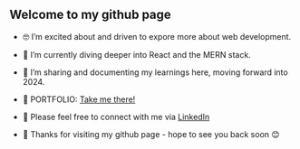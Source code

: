 <h2>Welcome to my github page</h2>

- 🤓 I’m excited about and driven to expore more about web development.
- 🌱 I’m currently diving deeper into React and the MERN stack.
  
- 📝 I’m sharing and documenting my learnings here, moving forward into 2024.
- 🚨 PORTFOLIO: <a href="https://james-alderman-portfolio.netlify.app/#project-scroll">Take me there!</a>
  
- 📲 Please feel free to connect with me via <a href="https://www.linkedin.com/in/jamespalderman/">LinkedIn</a>
- 👋 Thanks for visiting my github page - hope to see you back soon 😊

